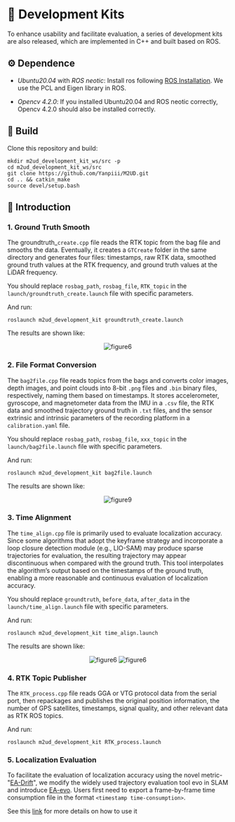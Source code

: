 # :hammer: Development Kits

To enhance usability and facilitate evaluation, a series of development kits are also released, which are implemented in C++ and built based on ROS.

## :gear: Dependence

- *Ubuntu20.04* with *ROS neotic*: Install ros following [ROS Installation](http://wiki.ros.org/noetic/Installation/Ubuntu). We use the PCL and Eigen library in ROS.

- *Opencv 4.2.0*: If you installed Ubuntu20.04 and ROS neotic correctly, Opencv 4.2.0 should also be installed correctly.

## :pencil: Build

Clone this repository and build:
```
mkdir m2ud_development_kit_ws/src -p
cd m2ud_development_kit_ws/src
git clone https://github.com/Yanpiii/M2UD.git
cd .. && catkin_make
source devel/setup.bash
```

## :sparkler: Introduction

### 1. Ground Truth Smooth

The groundtruth_`create.cpp` file reads the RTK topic from the bag file and smooths the data. Eventually, it creates a `GTCreate` folder in the same directory and generates four files: timestamps, raw RTK data, smoothed ground truth values at the RTK frequency, and ground truth values at the LiDAR frequency.

You should replace `rosbag_path`, `rosbag_file`, `RTK_topic` in the `launch/groundtruth_create.launch` file with specific parameters.

And run:
```
roslaunch m2ud_development_kit groundtruth_create.launch
```

The results are shown like:

<div align=center>
<img src="../assets/image/figure6.png" alt="figure6"/>
</div>

### 2. File Format Conversion

The `bag2file.cpp` file reads topics from the bags and converts color images, depth images, and point clouds into 8-bit `.png` files and `.bin` binary files, respectively, naming them based on timestamps. It stores accelerometer, gyroscope, and magnetometer data from the IMU in a `.csv` file, the RTK data and smoothed trajectory ground truth in `.txt` files, and the sensor extrinsic and intrinsic parameters of the recording platform in a `calibration.yaml` file.

You should replace `rosbag_path`, `rosbag_file`, `xxx_topic` in the `launch/bag2file.launch` file with specific parameters.

And run:
```
roslaunch m2ud_development_kit bag2file.launch
```

The results are shown like:

<div align=center>
<img src="../assets/image/figure9.png" alt="figure9"/>
</div>

### 3. Time Alignment

The `time_align.cpp` file is primarily used to evaluate localization accuracy. Since some algorithms that adopt the keyframe strategy and incorporate a loop closure detection module (e.g., LIO-SAM) may produce sparse trajectories for evaluation, the resulting trajectory may appear discontinuous when compared with the ground truth. This tool interpolates the algorithm’s output based on the timestamps of the ground truth, enabling a more reasonable and continuous evaluation of localization accuracy.

You should replace `groundtruth`, `before_data`, `after_data` in the `launch/time_align.launch` file with specific parameters.

And run:
```
roslaunch m2ud_development_kit time_align.launch
```

The results are shown like:

<div align=center>
<img src="../assets/example3-1.png" alt="figure6"/> <img src="../assets/example3-2.png" alt="figure6"/>
</div>

### 4. RTK Topic Publisher

The `RTK_process.cpp` file reads GGA or VTG protocol data from the serial port, then repackages and publishes the original position information, the number of GPS satellites, timestamps, signal quality, and other relevant data as RTK ROS topics.

And run:
```
roslaunch m2ud_development_kit RTK_process.launch
```

### 5. Localization Evaluation

To facilitate the evaluation of localization accuracy using the novel metric-"[EA-Drift](https://yaepiii.github.io/M2UD//ea-drift/)", we modify the widely used trajectory evaluation tool evo in SLAM and introduce [EA-evo](https://github.com/Yaepiii/M2UD/tree/main/m2ud_development_kit/EA-evo). Users first need to export a frame-by-frame time consumption file in the format `<timestamp time-consumption>`. 

See this [link](https://github.com/Yaepiii/M2UD/tree/main/m2ud_development_kit/EA-evo) for more details on how to use it





